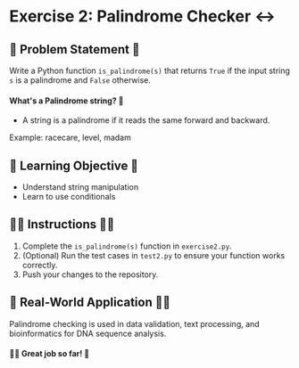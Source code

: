 # Exercise 2: Palindrome Checker ↔

## 📃 Problem Statement 📝

Write a Python function `is_palindrome(s)` that returns `True` if the input string `s` is a palindrome and `False` otherwise.

#### What's a Palindrome string? 🤔
* A string is a palindrome if it reads the same forward and backward.

Example: racecare, level, madam

## 📖 Learning Objective 📘
- Understand string manipulation
- Learn to use conditionals

## ☝🏻 Instructions ✌🏻
1. Complete the `is_palindrome(s)` function in `exercise2.py`.
2. (Optional) Run the test cases in `test2.py` to ensure your function works correctly.
3. Push your changes to the repository.

## 📲 Real-World Application 🤳🏻 
Palindrome checking is used in data validation, text processing, and bioinformatics for DNA sequence analysis.

#### 👍🏻 Great job so far! 🤩